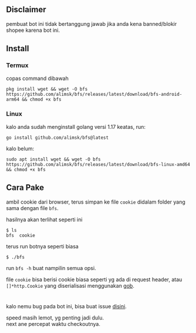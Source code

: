 ## Disclaimer
pembuat bot ini tidak bertanggung jawab jika anda kena banned/blokir shopee karena bot ini.

## Install
### Termux
copas command dibawah
```
pkg install wget && wget -O bfs https://github.com/alimsk/bfs/releases/latest/download/bfs-android-arm64 && chmod +x bfs
```

### Linux
kalo anda sudah menginstall golang versi 1.17 keatas, run:
```
go install github.com/alimsk/bfs@latest
```
kalo belum:
```
sudo apt install wget && wget -O bfs https://github.com/alimsk/bfs/releases/latest/download/bfs-linux-amd64 && chmod +x bfs
```

## Cara Pake
ambil cookie dari browser, terus simpan ke file `cookie` didalam folder yang sama dengan file `bfs`.

hasilnya akan terlihat seperti ini
```
$ ls
bfs  cookie
```

terus run botnya seperti biasa
```
$ ./bfs
```
run `bfs -h` buat nampilin semua opsi.

file `cookie` bisa berisi cookie biasa seperti yg ada di request header,
atau `[]*http.Cookie` yang diserialisasi menggunakan [gob](https://pkg.go.dev/encoding/gob).

#
kalo nemu bug pada bot ini, bisa buat issue [disini](https://github.com/alimsk/bfs/issues/new).

speed masih lemot, yg penting jadi dulu.\
next ane percepat waktu checkoutnya.
